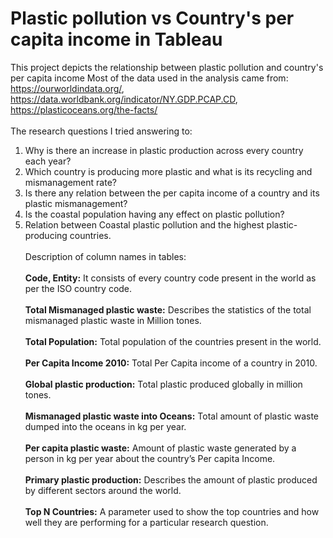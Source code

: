 # Plastic pollution vs Country's per capita income in Tableau
This project depicts the relationship between plastic pollution and country's per capita income
 Most of the data used in the analysis came from:
https://ourworldindata.org/, https://data.worldbank.org/indicator/NY.GDP.PCAP.CD, https://plasticoceans.org/the-facts/
<br></br>
The research questions I tried answering to:
1. Why is there an increase in plastic production across every country each year?
2. Which country is producing more plastic and what is its recycling and mismanagement rate?
3. Is there any relation between the per capita income of a country and its plastic mismanagement?
4. Is the coastal population having any effect on plastic pollution?
5. Relation between Coastal plastic pollution and the highest plastic-producing countries.
<br></br>
Description of column names in tables:
<br></br>
**Code, Entity:** It consists of every country code present in the world as per the ISO country code.
<br></br>
**Total Mismanaged plastic waste:** Describes the statistics of the total mismanaged plastic waste in Million tones.
<br></br>
**Total Population:** Total population of the countries present in the world.
<br></br>
**Per Capita Income 2010:** Total Per Capita income of a country in 2010.
<br></br>
**Global plastic production:** Total plastic produced globally in million tones.
<br></br>
**Mismanaged plastic waste into Oceans:** Total amount of plastic waste dumped into the oceans in kg per year.
<br></br>
**Per capita plastic waste:** Amount of plastic waste generated by a person in kg per year about the country’s Per capita Income.
<br></br>
**Primary plastic production:** Describes the amount of plastic produced by different sectors around the world.
<br></br>
**Top N Countries:**  A parameter used to show the top countries and how well they are performing for a particular research question.
